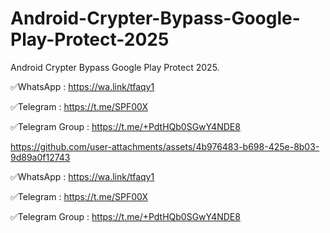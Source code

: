 # Android-Crypter-Bypass-Google-Play-Protect-2025
Android Crypter Bypass Google Play Protect 2025.


✅WhatsApp : https://wa.link/tfaqy1

✅Telegram : https://t.me/SPF00X
 
✅Telegram Group : https://t.me/+PdtHQb0SGwY4NDE8





https://github.com/user-attachments/assets/4b976483-b698-425e-8b03-9d89a0f12743




✅WhatsApp : https://wa.link/tfaqy1

✅Telegram : https://t.me/SPF00X
 
✅Telegram Group : https://t.me/+PdtHQb0SGwY4NDE8

 

 

